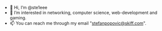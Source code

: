 - 👋 Hi, I’m @ste1eee
- 👀 I’m interested in networking, computer science, web-development and gaming.
- 📫 You can reach me through my email "stefanpopovic@skiff.com".

<!---
ste1eee/ste1eee is a ✨ special ✨ repository because its `README.md` (this file) appears on your GitHub profile.
You can click the Preview link to take a look at your changes.
--->
